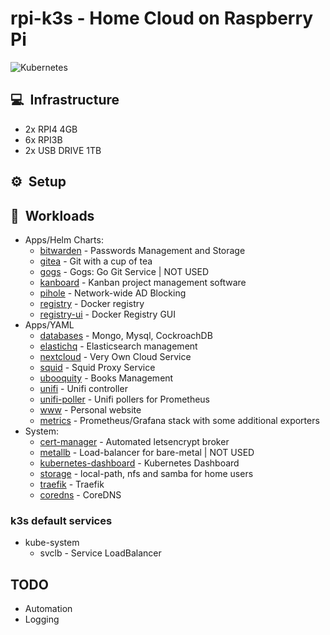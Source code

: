 # rpi-k3s - Home Cloud on Raspberry Pi
![Kubernetes](https://i.imgur.com/p1RzXjQ.png)

## :computer:&nbsp; Infrastructure
* 2x RPI4 4GB
* 6x RPI3B
* 2x USB DRIVE 1TB

## :gear:&nbsp; Setup

## :wrench:&nbsp; Workloads
* Apps/Helm Charts:
  * [bitwarden](https://bitwarden.com/) - Passwords Management and Storage
  * [gitea](https://github.com/jfelten/gitea-helm-chart) - Git with a cup of tea
  * [gogs](https://gogs.io/) - Gogs: Go Git Service | NOT USED
  * [kanboard](https://kanboard.org/) - Kanban project management software
  * [pihole](https://pi-hole.net/) - Network-wide AD Blocking
  * [registry](https://hub.docker.com/_/registry/) - Docker registry
  * [registry-ui](https://github.com/Joxit/docker-registry-ui) - Docker Registry GUI
* Apps/YAML
  * [databases](yaml/db) - Mongo, Mysql, CockroachDB
  * [elastichq](yaml/elastichq) - Elasticsearch management
  * [nextcloud](yaml/nextcloud) - Very Own Cloud Service
  * [squid](yaml/squid) - Squid Proxy Service
  * [ubooquity](yaml/ubooquity) - Books Management
  * [unifi](yaml/unifi) - Unifi controller
  * [unifi-poller](yaml/unifi-poller) - Unifi pollers for Prometheus
  * [www](yaml/www) - Personal website
  * [metrics](yaml/metrics) - Prometheus/Grafana stack with some additional exporters
* System:
  * [cert-manager](https://github.com/jetstack/cert-manager) - Automated letsencrypt broker
  * [metallb](https://github.com/metallb/metallb) - Load-balancer for bare-metal | NOT USED
  * [kubernetes-dashboard](yaml/kubernetes-dashboard) - Kubernetes Dashboard
  * [storage](yaml/storage) - local-path, nfs and samba for home users
  * [traefik](varia/traefik.yaml) - Traefik
  * [coredns](varia/coredns.yaml) - CoreDNS

### k3s default services
- kube-system
  - svclb - Service LoadBalancer

## TODO
- Automation
- Logging
